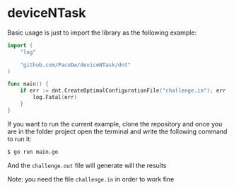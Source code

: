 # deviceNTask

Basic usage is just to import the library as the following example:

```go
import (
	"log"

	"github.com/PacoDw/deviceNTask/dnt"
)

func main() {
	if err := dnt.CreateOptimalConfigurationFile("challenge.in"); err != nil {
		log.Fatal(err)
	}
}
```

If you want to run the current example, clone the repository and once you are in the folder project open the terminal and write the following command to run it:
```bash
$ go run main.go
``` 
And the `challenge.out` file will generate will the results

Note: you need the file `challenge.in` in order to work fine
